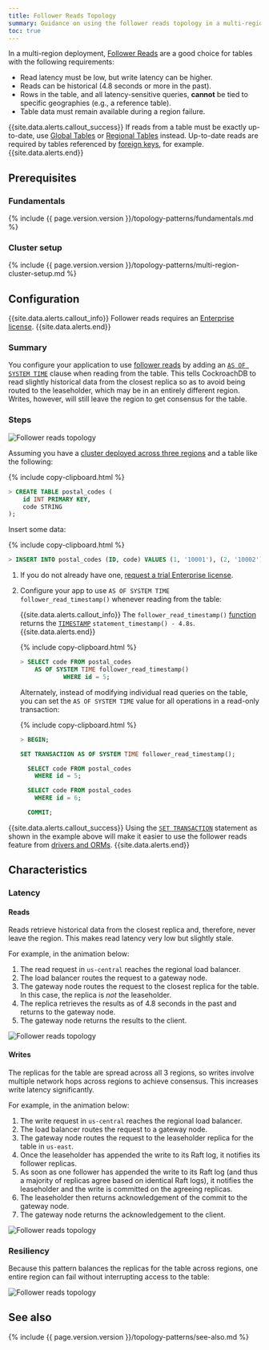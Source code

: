 ```yaml
---
title: Follower Reads Topology
summary: Guidance on using the follower reads topology in a multi-region deployment.
toc: true
---
```


In a multi-region deployment, [Follower Reads](follower-reads.html) are a good choice for tables with the following requirements:

- Read latency must be low, but write latency can be higher.
- Reads can be historical (4.8 seconds or more in the past).
- Rows in the table, and all latency-sensitive queries, **cannot** be tied to specific geographies (e.g., a reference table).
- Table data must remain available during a region failure.

{{site.data.alerts.callout_success}}
If reads from a table must be exactly up-to-date, use [Global Tables](global-tables.html) or [Regional Tables](regional-tables.html) instead. Up-to-date reads are required by tables referenced by [foreign keys](foreign-key.html), for example.
{{site.data.alerts.end}}

## Prerequisites

### Fundamentals

{% include {{ page.version.version }}/topology-patterns/fundamentals.md %}

### Cluster setup

{% include {{ page.version.version }}/topology-patterns/multi-region-cluster-setup.md %}

## Configuration

{{site.data.alerts.callout_info}}
Follower reads requires an [Enterprise license](https://www.cockroachlabs.com/get-cockroachdb).
{{site.data.alerts.end}}

### Summary

You configure your application to use [follower reads](follower-reads.html) by adding an [`AS OF SYSTEM TIME`](as-of-system-time.html) clause when reading from the table. This tells CockroachDB to read slightly historical data from the closest replica so as to avoid being routed to the leaseholder, which may be in an entirely different region. Writes, however, will still leave the region to get consensus for the table.  

### Steps

<img src="{{ 'images/v21.2/topology-patterns/topology_follower_reads1.png' | relative_url }}" alt="Follower reads topology" style="max-width:100%" />

Assuming you have a [cluster deployed across three regions](#cluster-setup) and a table like the following:

{% include copy-clipboard.html %}
~~~ sql
> CREATE TABLE postal_codes (
    id INT PRIMARY KEY,
    code STRING
);
~~~

Insert some data:

{% include copy-clipboard.html %}
~~~ sql
> INSERT INTO postal_codes (ID, code) VALUES (1, '10001'), (2, '10002'), (3, '10003'), (4,'60601'), (5,'60602'), (6,'60603'), (7,'90001'), (8,'90002'), (9,'90003');
~~~

1. If you do not already have one, [request a trial Enterprise license](https://www.cockroachlabs.com/get-cockroachdb).

2. Configure your app to use `AS OF SYSTEM TIME follower_read_timestamp()` whenever reading from the table:

    {{site.data.alerts.callout_info}}
    The `follower_read_timestamp()` [function](functions-and-operators.html) returns the [`TIMESTAMP`](timestamp.html) `statement_timestamp() - 4.8s`.
    {{site.data.alerts.end}}

    {% include copy-clipboard.html %}
    ~~~ sql
    > SELECT code FROM postal_codes
        AS OF SYSTEM TIME follower_read_timestamp()
                WHERE id = 5;
    ~~~

    Alternately, instead of modifying individual read queries on the table, you can set the `AS OF SYSTEM TIME` value for all operations in a read-only transaction:

    {% include copy-clipboard.html %}
    ~~~ sql
    > BEGIN;

    SET TRANSACTION AS OF SYSTEM TIME follower_read_timestamp();

      SELECT code FROM postal_codes
        WHERE id = 5;

      SELECT code FROM postal_codes
        WHERE id = 6;

      COMMIT;
    ~~~

{{site.data.alerts.callout_success}}
Using the [`SET TRANSACTION`](set-transaction.html#use-the-as-of-system-time-option) statement as shown in the example above will make it easier to use the follower reads feature from [drivers and ORMs](install-client-drivers.html).
{{site.data.alerts.end}}

## Characteristics

### Latency

#### Reads

Reads retrieve historical data from the closest replica and, therefore, never leave the region. This makes read latency very low but slightly stale.

For example, in the animation below:

1. The read request in `us-central` reaches the regional load balancer.
2. The load balancer routes the request to a gateway node.
3. The gateway node routes the request to the closest replica for the table. In this case, the replica is *not* the leaseholder.
4. The replica retrieves the results as of 4.8 seconds in the past and returns to the gateway node.
5. The gateway node returns the results to the client.

<img src="{{ 'images/v21.2/topology-patterns/topology_follower_reads_reads.png' | relative_url }}" alt="Follower reads topology" style="max-width:100%" />

#### Writes

The replicas for the table are spread across all 3 regions, so writes involve multiple network hops across regions to achieve consensus. This increases write latency significantly.

For example, in the animation below:

1. The write request in `us-central` reaches the regional load balancer.
2. The load balancer routes the request to a gateway node.
3. The gateway node routes the request to the leaseholder replica for the table in `us-east`.
4. Once the leaseholder has appended the write to its Raft log, it notifies its follower replicas.
5. As soon as one follower has appended the write to its Raft log (and thus a majority of replicas agree based on identical Raft logs), it notifies the leaseholder and the write is committed on the agreeing replicas.
6. The leaseholder then returns acknowledgement of the commit to the gateway node.
7. The gateway node returns the acknowledgement to the client.

<img src="{{ 'images/v21.2/topology-patterns/topology_follower_reads_writes.gif' | relative_url }}" alt="Follower reads topology" style="max-width:100%" />

### Resiliency

Because this pattern balances the replicas for the table across regions, one entire region can fail without interrupting access to the table:

<img src="{{ 'images/v21.2/topology-patterns/topology_follower_reads_resiliency.png' | relative_url }}" alt="Follower reads topology" style="max-width:100%" />

<!-- However, if an additional machine holding a replica for the table fails at the same time as the region failure, the range to which the replica belongs becomes unavailable for reads and writes:

<img src="{{ 'images/v21.2/topology-patterns/topology_follower_reads3.png' | relative_url }}" alt="Follower reads topology" style="max-width:100%" /> -->

## See also

{% include {{ page.version.version }}/topology-patterns/see-also.md %}
